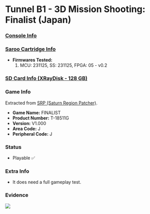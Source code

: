 # Tunnel B1 - 3D Mission Shooting: Finalist (Japan)

### [Console Info](../../../../../Info/Consoles/VA13/README.md)

### [Saroo Cartridge Info](../../../../../Info/Cartridges/RetroGameParadiseStore/1.32F/README.md)

- <b>Firmwares Tested:</b>
  1. MCU: 231125, SS: 231125, FPGA: 05 - v0.2

### [SD Card Info (XRayDisk - 128 GB)](../../../../../Info/SdCards/XRayDisk/128GB/fat32/README.md)

### Game Info

Extracted from [SRP (Saturn Region Patcher)](https://segaxtreme.net/resources/saturn-region-patcher.81/download).

- <b>Game Name:</b> FINALIST
- <b>Product Number:</b> T-18511G
- <b>Version:</b> V1.000
- <b>Area Code:</b> J
- <b>Peripheral Code:</b> J

### Status

- Playable :white_check_mark:

### Extra Info

- It does need a full gameplay test.

### Evidence

[![](https://img.youtube.com/vi/Y9iUsAnE9xY/0.jpg)](https://www.youtube.com/watch?v=Y9iUsAnE9xY)
